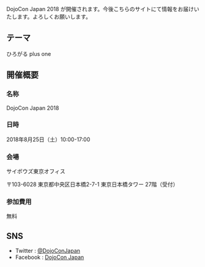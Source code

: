 DojoCon Japan 2018 が開催されます。今後こちらのサイトにて情報をお届けいたします。よろしくお願いします。


## テーマ

ひろがる plus one

## 開催概要

### 名称

DojoCon Japan 2018

### 日時

2018年8月25日（土）10:00-17:00

### 会場

サイボウズ東京オフィス

〒103-6028
東京都中央区日本橋2-7-1 東京日本橋タワー 27階（受付）

### 参加費用

無料


## SNS

- Twitter : [@DojoConJapan](https://twitter.com/DojoConJapan)
- Facebook : [DojoCon Japan](https://www.facebook.com/dojoconjapan/)
